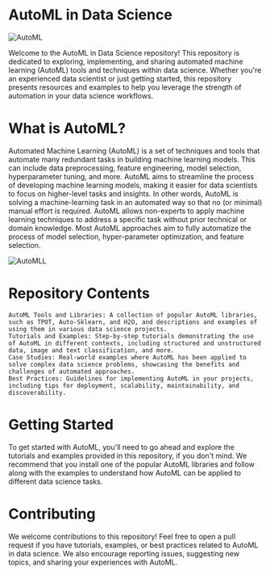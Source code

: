 # AutoML in Data Science
![AutoML](https://www.xenonstack.com/hubfs/xenonstack-auto-ml-challenegs.png)

Welcome to the AutoML in Data Science repository! This repository is dedicated to exploring, implementing, and sharing automated machine learning (AutoML) tools and techniques within data science. Whether you're an experienced data scientist or just getting started, this repository presents resources and examples to help you leverage the strength of automation in your data science workflows.

# What is AutoML?

Automated Machine Learning (AutoML) is a set of techniques and tools that automate many redundant tasks in building machine learning models. This can include data preprocessing, feature engineering, model selection, hyperparameter tuning, and more. AutoML aims to streamline the process of developing machine learning models, making it easier for data scientists to focus on higher-level tasks and insights.
In other words, AutoML is solving a machine-learning task in an automated way so that no (or minimal) manual effort is required. AutoML allows non-experts to apply machine learning techniques to address a specific task without prior technical or domain knowledge. Most AutoML approaches aim to fully automatize the process of model selection, hyper-parameter optimization, and feature selection.

![AutoMLL](https://blog.bigml.com/wp-content/uploads/2019/09/steps-1.png?w=584&h=321)


# Repository Contents

    AutoML Tools and Libraries: A collection of popular AutoML libraries, such as TPOT, Auto-Sklearn, and H2O, and descriptions and examples of using them in various data science projects.
    Tutorials and Examples: Step-by-step tutorials demonstrating the use of AutoML in different contexts, including structured and unstructured data, image and text classification, and more.
    Case Studies: Real-world examples where AutoML has been applied to solve complex data science problems, showcasing the benefits and challenges of automated approaches.
    Best Practices: Guidelines for implementing AutoML in your projects, including tips for deployment, scalability, maintainability, and discoverability.

# Getting Started

To get started with AutoML, you'll need to go ahead and explore the tutorials and examples provided in this repository, if you don't mind. We recommend that you install one of the popular AutoML libraries and follow along with the examples to understand how AutoML can be applied to different data science tasks.

# Contributing

We welcome contributions to this repository! Feel free to open a pull request if you have tutorials, examples, or best practices related to AutoML in data science. We also encourage reporting issues, suggesting new topics, and sharing your experiences with AutoML.
